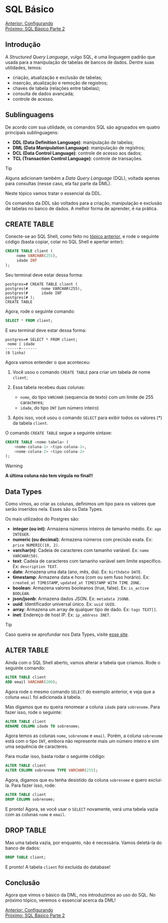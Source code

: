 # SQL Básico

[Anterior: Configurando](Configurando.md)
<br>
[Próximo: SQL Básico Parte 2](SQL-Básico2.md)

## Introdução

A *Structured Query Language*, vulgo SQL, é uma linguagem padrão que usada para a manipulação de tabelas de bancos de dados. Dentre suas utilidades, temos:

- criação, atualização e exclusão de tabelas;
- inserção, atualização e remoção de registros;
- chaves de tabela (relações entre tabelas);
- consulta de dados avançada;
- controle de acesso.

## Sublinguagens

De acordo com sua utilidade, os comandos SQL são agrupados em quatro principais sublinguagens:

- **DDL (Data Definition Language)**: manipulação de tabelas;
- **DML (Data Manipulation Language)**: manipulação de registros;
- **DCL (Data Control Language)**: controle de acesso aos dados;
- **TCL (Transaction Control Language)**: controle de transações.

> [!TIP]
> Alguns adicionam também a *Data Query Language* (DQL), voltada apenas para consultas (nesse caso, ela faz parte da DML).

Neste tópico vamos tratar o essencial da DDL.

Os comandos da DDL são voltados para a criação, manipulação e exclusão de tabelas no banco de dados. A melhor forma de aprender, é na prática.

## CREATE TABLE

Conecte-se ao SQL Shell, como feito no [tópico anterior](Configurando.md#sqlshell), e rode o seguinte código (basta copiar, colar no SQL Shell e apertar enter):

```sql
CREATE TABLE client (
     nome VARCHAR(255),
     idade INT
);
```

Seu terminal deve estar dessa forma:

```
postgres=# CREATE TABLE client (
postgres(#      nome VARCHAR(255),
postgres(#      idade INT
postgres(# );
CREATE TABLE
```

Agora, rode o seguinte comando:

```sql
SELECT * FROM client;
```

E seu terminal deve estar dessa forma:

```
postgres=# SELECT * FROM client;
 nome | idade
------+-------
(0 linha)
```

Agora vamos entender o que aconteceu:

1. Você usou o comando `CREATE TABLE` para criar um tabela de nome `client`;

2. Essa tabela recebeu duas colunas: 

    - `nome`, do tipo `VARCHAR` (sequencia de texto) com um limite de 255 caracteres;
    - `idade`, do tipo `INT` (um número inteiro)

3. Após isso, você usou o comando `SELECT` para exibir todos os valores (*) da tabela `client`.

O comando `CREATE TABLE` segue a seguinte sintaxe:

```sql
CREATE TABLE <nome-tabela> (
    <nome-coluna-1> <tipo-coluna-1>,
    <nome-coluna-2> <tipo-coluna-2>
);
```

> [!WARNING] 
> **A última coluna não tem vírgula no final!!**

## Data Types

Como vimos, ao criar as colunas, definimos um tipo para os valores que serão inseridos nela. Esses são os Data Types.

Os mais utilizados do Postgres são:

- **integer (ou int)**: Armazena números inteiros de tamanho médio. Ex: `age INTEGER`.
- **numeric (ou decimal)**: Armazena números com precisão exata. Ex: `price NUMERIC(10, 2)`.
- **varchar(n)**: Cadeia de caracteres com tamanho variável. Ex: `name VARCHAR(50)`.
- **text**: Cadeia de caracteres com tamanho variável sem limite específico. Ex: `description TEXT`.
- **date**: Armazena uma data (ano, mês, dia). Ex: `birthdate DATE`.
- **timestamp**: Armazena data e hora (com ou sem fuso horário). Ex: `created_at TIMESTAMP`, `updated_at TIMESTAMP WITH TIME ZONE`.
- **boolean**: Armazena valores booleanos (true, false). Ex: `is_active BOOLEAN`.
- **json/jsonb**: Armazena dados JSON. Ex: `metadata JSONB`.
- **uuid**: Identificador universal único. Ex: `uuid UUID`.
- **array**: Armazena um array de qualquer tipo de dado. Ex: `tags TEXT[]`.
- **inet**: Endereço de host IP. Ex: `ip_address INET`.

> [!TIP] 
> Caso queira se aprofundar nos Data Types, visite [esse site](https://www.geeksforgeeks.org/postgresql-data-types/).

## ALTER TABLE

Ainda com o SQL Shell aberto, vamos alterar a tabela que criamos. Rode o seguinte comando:

```sql
ALTER TABLE client
ADD email VARCHAR(200);
```

Agora rode o mesmo comando `SELECT` do exemplo anterior, e veja que a coluna `email` foi adicionada à tabela.

Mas digamos que eu queira renomear a coluna `idade` para `sobrenome`. Para fazer isso, rode o seguinte:

```sql
ALTER TABLE client
RENAME COLUMN idade TO sobrenome;
```

Agora temos as colunas `nome`, `sobrenome` e `email`. Porém, a coluna `sobrenome` está com o tipo `INT`, embora não represente mais um número inteiro e sim uma sequência de caracteres. 

Para mudar isso, basta rodar o seguinte código:

```sql
ALTER TABLE client
ALTER COLUMN sobrenome TYPE VARCHAR(255);
```

Agora, digamos que eu tenha desistido da coluna `sobrenome` e quero excluí-la. Para fazer isso, rode:

```sql
ALTER TABLE client
DROP COLUMN sobrenome;
```

E pronto! Agora, se você usar o `SELECT` novamente, verá uma tabela vazia com as colunas `nome` e `email`.

## DROP TABLE

Mas uma tabela vazia, por enquanto, não é necessária. Vamos deletá-la do banco de dados:

```sql
DROP TABLE client;
```

E pronto! A tabela `client` foi excluída do database!

## Conclusão

Agora que vimos o básico da DML, nos introduzimos ao uso do SQL. No próximo tópico, veremos o essencial acerca da DML!

[Anterior: Configurando](Configurando.md)
<br>
[Próximo: SQL Básico Parte 2](SQL-Básico2.md)